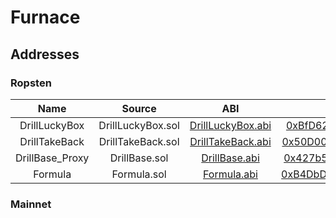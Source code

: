 # Furnace 

## Addresses

### Ropsten

| Name    |      Source      |  ABI |  Address |
|:--------:|:----------------:|:------:|:-----------:|
| DrillLuckyBox | DrillLuckyBox.sol | [DrillLuckyBox.abi](https://github.com/hujw77/furnance/tree/main/abi/DrillLuckyBox.abi) | [0xBfD62fe1982A1E05176E93910c4Fc6eD7d04E36A](https://ropsten.etherscan.io/address/0xBfD62fe1982A1E05176E93910c4Fc6eD7d04E36A) |
| DrillTakeBack | DrillTakeBack.sol |[DrillTakeBack.abi](https://github.com/hujw77/furnance/tree/main/abi/DrillTakeBack.abi) | [0x50D0079740D991aD6965a63Bd5A33663Be3bF958](https://ropsten.etherscan.io/address/0x50D0079740D991aD6965a63Bd5A33663Be3bF958) |
| DrillBase_Proxy | DrillBase.sol |[DrillBase.abi](https://github.com/hujw77/furnance/tree/main/abi/DrillBase.abi) | [0x427b56F96f76DD47A95b46503a7c2be9B3491A90](https://ropsten.etherscan.io/address/0x427b56F96f76DD47A95b46503a7c2be9B3491A90) |
| Formula | Formula.sol |[Formula.abi](https://github.com/hujw77/furnance/tree/main/abi/DrillTakeBack.abi) | [0xB4DbDe0e6e33D72D1576831AE34Ab621EA042B85](https://ropsten.etherscan.io/address/0xB4DbDe0e6e33D72D1576831AE34Ab621EA042B85) |

### Mainnet

